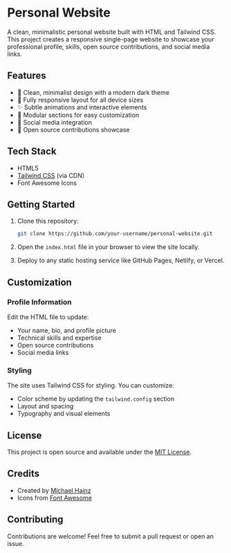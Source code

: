 # Personal Website

A clean, minimalistic personal website built with HTML and Tailwind CSS. This project creates a responsive single-page website to showcase your professional profile, skills, open source contributions, and social media links.


## Features

- 🎨 Clean, minimalist design with a modern dark theme
- 📱 Fully responsive layout for all device sizes
- ✨ Subtle animations and interactive elements
- 🧩 Modular sections for easy customization
- 🔗 Social media integration
- 🌟 Open source contributions showcase

## Tech Stack

- HTML5
- [Tailwind CSS](https://tailwindcss.com/) (via CDN)
- Font Awesome Icons

## Getting Started

1. Clone this repository:
   ```bash
   git clone https://github.com/your-username/personal-website.git
   ```

2. Open the `index.html` file in your browser to view the site locally.

3. Deploy to any static hosting service like GitHub Pages, Netlify, or Vercel.

## Customization

### Profile Information
Edit the HTML file to update:
- Your name, bio, and profile picture
- Technical skills and expertise
- Open source contributions
- Social media links

### Styling
The site uses Tailwind CSS for styling. You can customize:
- Color scheme by updating the `tailwind.config` section
- Layout and spacing
- Typography and visual elements

## License

This project is open source and available under the [MIT License](LICENSE).

## Credits

- Created by [Michael Hainz](https://github.com/MiggiV2)
- Icons from [Font Awesome](https://fontawesome.com/)

## Contributing

Contributions are welcome! Feel free to submit a pull request or open an issue.